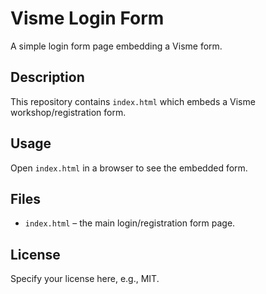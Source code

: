 # Visme Login Form

A simple login form page embedding a Visme form.

## Description
This repository contains `index.html` which embeds a Visme workshop/registration form.

## Usage
Open `index.html` in a browser to see the embedded form.

## Files
- `index.html` – the main login/registration form page.

## License
Specify your license here, e.g., MIT.

